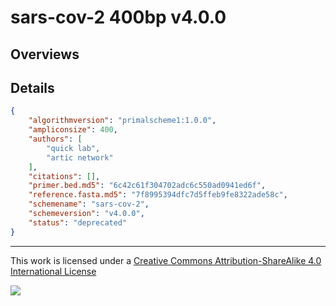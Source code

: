 # sars-cov-2 400bp v4.0.0

## Overviews

## Details

```json
{
    "algorithmversion": "primalscheme1:1.0.0",
    "ampliconsize": 400,
    "authors": [
        "quick lab",
        "artic network"
    ],
    "citations": [],
    "primer.bed.md5": "6c42c61f304702adc6c550ad0941ed6f",
    "reference.fasta.md5": "7f8995394dfc7d5ffeb9fe8322ade58c",
    "schemename": "sars-cov-2",
    "schemeversion": "v4.0.0",
    "status": "deprecated"
}
```



------------------------------------------------------------------------

This work is licensed under a [Creative Commons Attribution-ShareAlike 4.0 International License](http://creativecommons.org/licenses/by-sa/4.0/) 

![](https://i.creativecommons.org/l/by-sa/4.0/88x31.png)